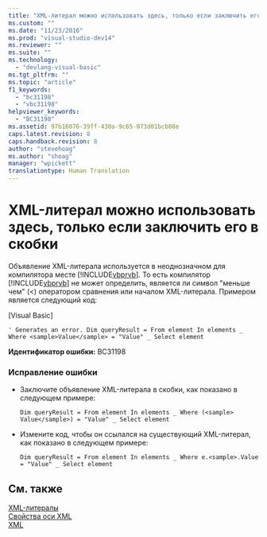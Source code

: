 ```yaml
---
title: "XML-литерал можно использовать здесь, только если заключить его в скобки | Microsoft Docs"
ms.custom: ""
ms.date: "11/23/2016"
ms.prod: "visual-studio-dev14"
ms.reviewer: ""
ms.suite: ""
ms.technology: 
  - "devlang-visual-basic"
ms.tgt_pltfrm: ""
ms.topic: "article"
f1_keywords: 
  - "bc31198"
  - "vbc31198"
helpviewer_keywords: 
  - "BC31198"
ms.assetid: 97b16076-39ff-430a-9c65-073d01bcb08e
caps.latest.revision: 8
caps.handback.revision: 8
author: "stevehoag"
ms.author: "shoag"
manager: "wpickett"
translationtype: Human Translation
---
```

# XML-литерал можно использовать здесь, только если заключить его в скобки
Объявление XML\-литерала используется в неоднозначном для компилятора месте [!INCLUDE[vbprvb](../../csharp/programming-guide/concepts/linq/includes/vbprvb_md.md)]. То есть компилятор [!INCLUDE[vbprvb](../../csharp/programming-guide/concepts/linq/includes/vbprvb_md.md)] не может определить, является ли символ "меньше чем" \(\<\) оператором сравнения или началом XML\-литерала. Примером является следующий код:  
  
 \[Visual Basic\]  
  
```  
' Generates an error. Dim queryResult = From element In elements _ Where <sample>Value</sample> = "Value" _ Select element  
```  
  
 **Идентификатор ошибки:** BC31198  
  
### Исправление ошибки  
  
-   Заключите объявление XML\-литерала в скобки, как показано в следующем примере:  
  
    ```vb#  
    Dim queryResult = From element In elements _ Where (<sample> Value</sample>) = "Value" _ Select element  
    ```  
  
-   Измените код, чтобы он ссылался на существующий XML\-литерал, как показано в следующем примере:  
  
    ```vb#  
    Dim queryResult = From element In elements _ Where e.<sample>.Value = "Value" _ Select element  
    ```  
  
## См. также  
 [XML\-литералы](../../visual-basic/language-reference/xml-literals/index.md)   
 [Свойства оси XML](../../visual-basic/language-reference/xml-axis/xml-axis-properties.md)   
 [XML](../../visual-basic/programming-guide/language-features/xml/index.md)